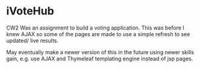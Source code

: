 # iVoteHub
 CW2
Was an assignment to build a voting application. This was before I knew AJAX so some of the pages are made to use a simple refresh to see updated/ live results.

May eventually make a newer version of this in the future using newer skills gain, e.g. use AJAX and Thymeleaf templating engine instead of jsp pages.
